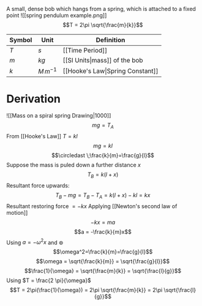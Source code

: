 A small, dense bob which hangs from a spring, which is attached to a fixed point
![[spring pendulum example.png]]
$$T = 2\pi \sqrt{\frac{m}{k}}$$

| Symbol | Unit | Definition |
| ------ | ---- | ---------- |
| $T$      | $s$     |  [[Time Period]]          |
| $m$      | $kg$     |  [[SI Units\|mass]] of the bob          |
| $k$       | $M \,m^{-1}$     | [[Hooke's Law\|Spring Constant]]           |
# Derivation
![[Mass on a spiral spring Drawing|1000]]
$$mg = T_A$$
From [[Hooke's Law]] $T = kl$
$$mg = kl$$
$$\circledast \;\frac{k}{m}=\frac{g}{l}$$
Suppose the mass is puled down a further distance $x$
$$T_B = k(l+x)$$
Resultant force upwards:
$$T_B -mg=T_B-T_A=k(l+x)-kl = kx$$
Resultant restoring force $= -kx$
Applying [[Newton's second law of motion]]
$$-kx = ma$$
$$a = -\frac{k}{m}x$$
Using $a = -\omega ^2 x$ and $\circledast$
$$\omega^2=\frac{k}{m}=\frac{g}{l}$$
$$\omega = \sqrt{\frac{k}{m}} = \sqrt{\frac{g}{l}}$$
$$\frac{1}{\omega} = \sqrt{\frac{m}{k}} = \sqrt{\frac{l}{g}}$$
Using $T = \frac{2 \pi}{\omega}$
$$T = 2\pi(\frac{1}{\omega}) = 2\pi \sqrt{\frac{m}{k}} = 2\pi \sqrt{\frac{l}{g}}$$